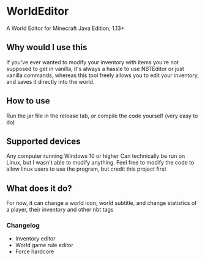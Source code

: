 # WorldEditor
A World Editor for Minecraft Java Edition, 1.13+

## Why would I use this
If you've ever wanted to modify your inventory with items you're not supposed to get in vanilla, it's always a hassle to use NBTEditor or just vanilla commands, whereas this tool freely allows you to edit your inventory, and saves it directly into the world.

## How to use
Run the jar file in the release tab, or compile the code yourself (very easy to do)

## Supported devices
Any computer running Windows 10 or higher
Can technically be run on Linux, but I wasn't able to modify anything. Feel free to modify the code to allow linux users to use the program, but credit this project first

## What does it do?
For now, it can change a world icon, world subtitle, and change statistics of a player, their inventory and other nbt tags
### Changelog
- Inventory editor
- World game rule editor
- Force hardcore